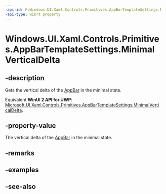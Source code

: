 ```yaml
---
-api-id: P:Windows.UI.Xaml.Controls.Primitives.AppBarTemplateSettings.MinimalVerticalDelta
-api-type: winrt property
---
```


<!-- Property syntax
public double MinimalVerticalDelta { get; }
-->

# Windows.UI.Xaml.Controls.Primitives.AppBarTemplateSettings.MinimalVerticalDelta

## -description
Gets the vertical delta of the [AppBar](../windows.ui.xaml.controls/appbar.md) in the minimal state.

Equivalent **WinUI 2 API for UWP**: [Microsoft.UI.Xaml.Controls.Primitives.AppBarTemplateSettings.MinimalVerticalDelta](/windows/winui/api/microsoft.ui.xaml.controls.primitives.appbartemplatesettings.minimalverticaldelta).

## -property-value
The vertical delta of the [AppBar](../windows.ui.xaml.controls/appbar.md) in the minimal state.

## -remarks

## -examples

## -see-also
